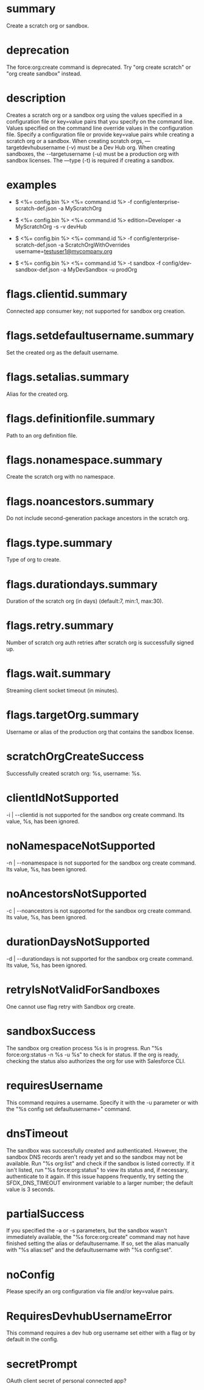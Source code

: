 # summary

Create a scratch org or sandbox.

# deprecation

The force:org:create command is deprecated. Try "org create scratch" or "org create sandbox" instead.

# description

Creates a scratch org or a sandbox org using the values specified in a configuration file or key=value pairs that you specify on the command line. Values specified on the command line override values in the configuration file. Specify a configuration file or provide key=value pairs while creating a scratch org or a sandbox. When creating scratch orgs, —targetdevhubusername (-v) must be a Dev Hub org. When creating sandboxes, the --targetusername (-u) must be a production org with sandbox licenses. The —type (-t) is required if creating a sandbox.

# examples

- $ <%= config.bin %> <%= command.id %> -f config/enterprise-scratch-def.json -a MyScratchOrg

- $ <%= config.bin %> <%= command.id %> edition=Developer -a MyScratchOrg -s -v devHub

- $ <%= config.bin %> <%= command.id %> -f config/enterprise-scratch-def.json -a ScratchOrgWithOverrides username=testuser1@mycompany.org

- $ <%= config.bin %> <%= command.id %> -t sandbox -f config/dev-sandbox-def.json -a MyDevSandbox -u prodOrg

# flags.clientid.summary

Connected app consumer key; not supported for sandbox org creation.

# flags.setdefaultusername.summary

Set the created org as the default username.

# flags.setalias.summary

Alias for the created org.

# flags.definitionfile.summary

Path to an org definition file.

# flags.nonamespace.summary

Create the scratch org with no namespace.

# flags.noancestors.summary

Do not include second-generation package ancestors in the scratch org.

# flags.type.summary

Type of org to create.

# flags.durationdays.summary

Duration of the scratch org (in days) (default:7, min:1, max:30).

# flags.retry.summary

Number of scratch org auth retries after scratch org is successfully signed up.

# flags.wait.summary

Streaming client socket timeout (in minutes).

# flags.targetOrg.summary

Username or alias of the production org that contains the sandbox license.

# scratchOrgCreateSuccess

Successfully created scratch org: %s, username: %s.

# clientIdNotSupported

-i | --clientid is not supported for the sandbox org create command. Its value, %s, has been ignored.

# noNamespaceNotSupported

-n | --nonamespace is not supported for the sandbox org create command. Its value, %s, has been ignored.

# noAncestorsNotSupported

-c | --noancestors is not supported for the sandbox org create command. Its value, %s, has been ignored.

# durationDaysNotSupported

-d | --durationdays is not supported for the sandbox org create command. Its value, %s, has been ignored.

# retryIsNotValidForSandboxes

One cannot use flag retry with Sandbox org create.

# sandboxSuccess

The sandbox org creation process %s is in progress. Run "%s force:org:status -n %s -u %s" to check for status. If the org is ready, checking the status also authorizes the org for use with Salesforce CLI.

# requiresUsername

This command requires a username. Specify it with the -u parameter or with the "%s config set defaultusername=<username>" command.

# dnsTimeout

The sandbox was successfully created and authenticated. However, the sandbox DNS records aren't ready yet and so the sandbox may not be available. Run "%s org:list" and check if the sandbox is listed correctly. If it isn't listed, run "%s force:org:status" to view its status and, if necessary, authenticate to it again. If this issue happens frequently, try setting the SFDX_DNS_TIMEOUT environment variable to a larger number; the default value is 3 seconds.

# partialSuccess

If you specified the -a or -s parameters, but the sandbox wasn't immediately available, the "%s force:org:create" command may not have finished setting the alias or defaultusername. If so, set the alias manually with "%s alias:set" and the defaultusername with "%s config:set".

# noConfig

Please specify an org configuration via file and/or key=value pairs.

# RequiresDevhubUsernameError

This command requires a dev hub org username set either with a flag or by default in the config.

# secretPrompt

OAuth client secret of personal connected app?
